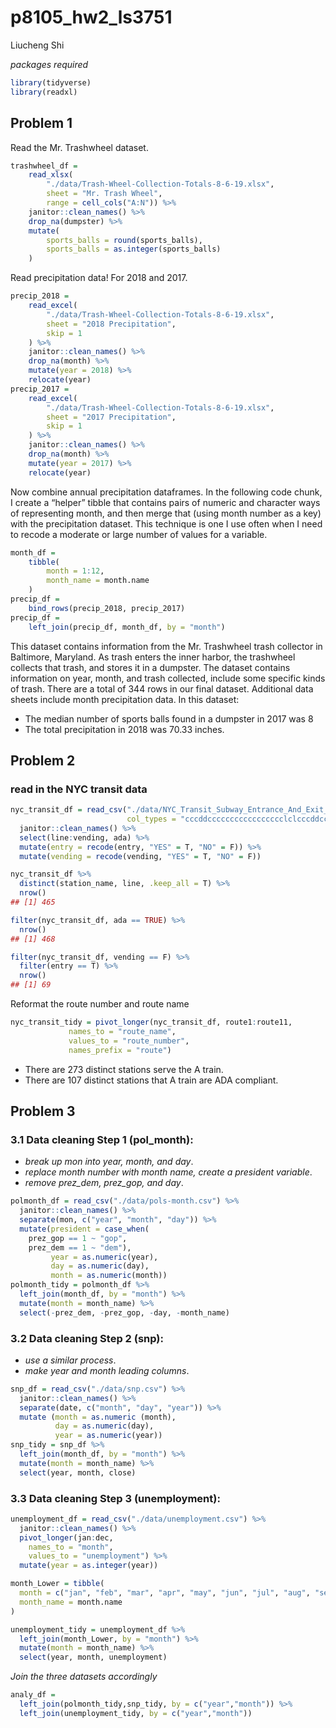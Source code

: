 p8105\_hw2\_ls3751
================
Liucheng Shi

*packages required*

``` r
library(tidyverse)
library(readxl)
```

## Problem 1

Read the Mr. Trashwheel dataset.

``` r
trashwheel_df = 
    read_xlsx(
        "./data/Trash-Wheel-Collection-Totals-8-6-19.xlsx",
        sheet = "Mr. Trash Wheel",
        range = cell_cols("A:N")) %>% 
    janitor::clean_names() %>% 
    drop_na(dumpster) %>% 
    mutate(
        sports_balls = round(sports_balls),
        sports_balls = as.integer(sports_balls)
    )
```

Read precipitation data\! For 2018 and 2017.

``` r
precip_2018 = 
    read_excel(
        "./data/Trash-Wheel-Collection-Totals-8-6-19.xlsx",
        sheet = "2018 Precipitation",
        skip = 1
    ) %>% 
    janitor::clean_names() %>% 
    drop_na(month) %>% 
    mutate(year = 2018) %>% 
    relocate(year)
precip_2017 = 
    read_excel(
        "./data/Trash-Wheel-Collection-Totals-8-6-19.xlsx",
        sheet = "2017 Precipitation",
        skip = 1
    ) %>% 
    janitor::clean_names() %>% 
    drop_na(month) %>% 
    mutate(year = 2017) %>% 
    relocate(year)
```

Now combine annual precipitation dataframes. In the following code
chunk, I create a “helper” tibble that contains pairs of numeric and
character ways of representing month, and then merge that (using month
number as a key) with the precipitation dataset. This technique is one I
use often when I need to recode a moderate or large number of values for
a variable.

``` r
month_df = 
    tibble(
        month = 1:12,
        month_name = month.name
    )
precip_df = 
    bind_rows(precip_2018, precip_2017)
precip_df =
    left_join(precip_df, month_df, by = "month")
```

This dataset contains information from the Mr. Trashwheel trash
collector in Baltimore, Maryland. As trash enters the inner harbor, the
trashwheel collects that trash, and stores it in a dumpster. The dataset
contains information on year, month, and trash collected, include some
specific kinds of trash. There are a total of 344 rows in our final
dataset. Additional data sheets include month precipitation data. In
this dataset:

  - The median number of sports balls found in a dumpster in 2017 was 8
  - The total precipitation in 2018 was 70.33 inches.

## Problem 2

### read in the NYC transit data

``` r
nyc_transit_df = read_csv("./data/NYC_Transit_Subway_Entrance_And_Exit_Data.csv", 
                          col_types = "cccddccccccccccccccccclclcccddcc") %>% 
  janitor::clean_names() %>% 
  select(line:vending, ada) %>% 
  mutate(entry = recode(entry, "YES" = T, "NO" = F)) %>% 
  mutate(vending = recode(vending, "YES" = T, "NO" = F))
```

``` r
nyc_transit_df %>% 
  distinct(station_name, line, .keep_all = T) %>% 
  nrow()
## [1] 465
```

``` r
filter(nyc_transit_df, ada == TRUE) %>% 
  nrow()
## [1] 468
```

``` r
filter(nyc_transit_df, vending == F) %>%
  filter(entry == T) %>% 
  nrow()
## [1] 69
```

Reformat the route number and route name

``` r
nyc_transit_tidy = pivot_longer(nyc_transit_df, route1:route11,
             names_to = "route_name",
             values_to = "route_number",
             names_prefix = "route")
```

  - There are 273 distinct stations serve the A train.  
  - There are 107 distinct stations that A train are ADA compliant.

## Problem 3

### 3.1 Data cleaning Step 1 (pol\_month):

  - *break up mon into year, month, and day*.
  - *replace month number with month name, create a president variable*.
  - *remove prez\_dem, prez\_gop, and day*.

<!-- end list -->

``` r
polmonth_df = read_csv("./data/pols-month.csv") %>% 
  janitor::clean_names() %>% 
  separate(mon, c("year", "month", "day")) %>% 
  mutate(president = case_when(
    prez_gop == 1 ~ "gop",
    prez_dem == 1 ~ "dem"),
         year = as.numeric(year),
         day = as.numeric(day),
         month = as.numeric(month))
polmonth_tidy = polmonth_df %>% 
  left_join(month_df, by = "month") %>% 
  mutate(month = month_name) %>% 
  select(-prez_dem, -prez_gop, -day, -month_name)
```

### 3.2 Data cleaning Step 2 (snp):

  - *use a similar process*.
  - *make year and month leading columns*.

<!-- end list -->

``` r
snp_df = read_csv("./data/snp.csv") %>% 
  janitor::clean_names() %>% 
  separate(date, c("month", "day", "year")) %>% 
  mutate (month = as.numeric (month), 
          day = as.numeric(day), 
          year = as.numeric(year))
snp_tidy = snp_df %>% 
  left_join(month_df, by = "month") %>% 
  mutate(month = month_name) %>% 
  select(year, month, close)
```

### 3.3 Data cleaning Step 3 (unemployment):

``` r
unemployment_df = read_csv("./data/unemployment.csv") %>% 
  janitor::clean_names() %>% 
  pivot_longer(jan:dec,
    names_to = "month",
    values_to = "unemployment") %>% 
  mutate(year = as.integer(year))
```

``` r
month_Lower = tibble(
  month = c("jan", "feb", "mar", "apr", "may", "jun", "jul", "aug", "sep", "oct", "nov", "dec"),
  month_name = month.name
)
```

``` r
unemployment_tidy = unemployment_df %>% 
  left_join(month_Lower, by = "month") %>% 
  mutate(month = month_name) %>% 
  select(year, month, unemployment)
```

*Join the three datasets accordingly*

``` r
analy_df = 
  left_join(polmonth_tidy,snp_tidy, by = c("year","month")) %>% 
  left_join(unemployment_tidy, by = c("year","month"))
```
